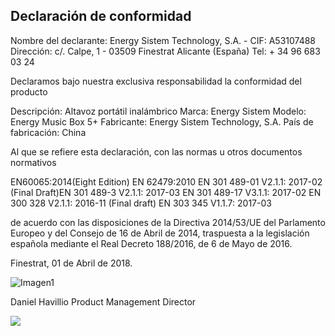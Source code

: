 ## Declaración de conformidad

Nombre del declarante: Energy Sistem Technology, S.A. - CIF: A53107488
Dirección: c/. Calpe, 1 - 03509 Finestrat Alicante (España)
Tel: + 34 96 683 03 24

Declaramos bajo nuestra exclusiva responsabilidad la conformidad del producto

Descripción: Altavoz portátil inalámbrico
Marca: Energy Sistem 
Modelo: Energy Music Box 5+ 
Fabricante: Energy Sistem Technology, S.A. 
País de fabricación: China

Al que se refiere esta declaración, con las normas u otros documentos normativos

EN60065:2014(Eight Edition) 
EN 62479:2010 
EN 301 489-01 V2.1.1: 2017-02 (Final Draft)EN 301 489-3 V2.1.1: 2017-03
EN 301 489-17 V3.1.1: 2017-02 
EN 300 328 V2.1.1: 2016-11 (Final draft)
EN 303 345 V1.1.7: 2017-03 

de acuerdo con las disposiciones de la Directiva 2014/53/UE del Parlamento Europeo y del Consejo de 16 de Abril de 2014, traspuesta a la legislación española mediante el Real Decreto 188/2016, de 6 de Mayo de 2016.

Finestrat, 01 de Abril de 2018.

![Imagen1](http://static.energysistem.com/images/manuals/42178/574c726744d98.jpg)

Daniel Havillio
Product Management Director

![](http://static.energysistem.com/images/manuals/39052/54887c2a4f567.jpg)






